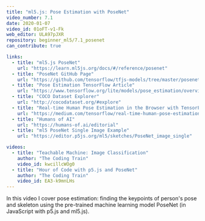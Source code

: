 ```yaml
---
title: "ml5.js: Pose Estimation with PoseNet"
video_number: 7.1
date: 2020-01-07
video_id: 01oFT-v1-Fk
web_editor: ULA97pJXR
repository: beginner_ml5/7.1_posenet
can_contribute: true

links:
  - title: "ml5.js PoseNet"
    url: "https://learn.ml5js.org/docs/#/reference/posenet"
  - title: "PoseNet GitHub Page"
    url: "https://github.com/tensorflow/tfjs-models/tree/master/posenet"
  - title: "Pose Estimation TensorFlow Article"
    url: "https://www.tensorflow.org/lite/models/pose_estimation/overview"
  - title: "COCO Dataset Explorer"
    url: "http://cocodataset.org/#explore"
  - title: "Real-time Human Pose Estimation in the Browser with TensorFlow.js"
    url: "https://medium.com/tensorflow/real-time-human-pose-estimation-in-the-browser-with-tensorflow-js-7dd0bc881cd5"
  - title: "Humans of AI"
    url: "https://humans-of.ai/editorial"
  - title: "ml5 PoseNet Single Image Example"
    url: "https://editor.p5js.org/ml5/sketches/PoseNet_image_single"

videos:
  - title: "Teachable Machine: Image Classification"
    author: "The Coding Train"
    video_id: kwcillcWOg0
  - title: "Hour of Code with p5.js and PoseNet"
    author: "The Coding Train"
    video_id: EA3-k9mnLHs
---
```


In this video I cover pose estimation: finding the keypoints of person's pose and skeleton using the pre-trained machine learning model PoseNet (in JavaScript with p5.js and ml5.js).
